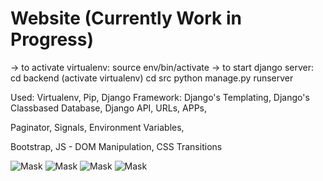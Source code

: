 # Website (Currently Work in Progress)
-> to activate virtualenv:      source env/bin/activate
-> to start django server:      cd backend (activate virtualenv)
								cd src
								python manage.py runserver
                
Used:
Virtualenv,
Pip,
Django Framework:
Django's Templating,
Django's Classbased Database,
Django API, URLs, APPs,

Paginator,
Signals,
Environment Variables,

Bootstrap,
JS - DOM Manipulation,
CSS Transitions


![Mask](../master/github-readme/Screen00.png)
![Mask](../master/github-readme/Screen01.png)
![Mask](../master/github-readme/Screen02.png)
![Mask](../master/github-readme/Screen03.png)
